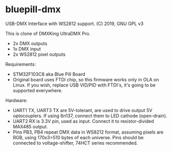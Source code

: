 # bluepill-dmx
USB-DMX Interface with WS2812 support.
(C) 2019, GNU GPL v3

This is clone of DMXKing UltraDMX Pro.
- 2x DMX outputs
- 1x DMX input
- 2x WS2812 pixel outputs

Requirements:
- STM32F103C8 aka Blue Pill Board
- Original board uses FTDI chip, so this firmware works only in OLA on Linux.
If you wish, replace USB VID/PID with FTDI's, it's going to be supported everywhere.

Hardware:
- UART1 TX, UART3 TX are 5V-tolerant, are used to drive output 5V optocouplers.
If using 6n137, connect them to LED cathode (open-drain).
- UART2 RX is 3.3V pin, used as input. 
Connect it to resistor-divided MAX485 output.
- Pins PB3, PB4 repeat DMX data in WS8212 format, assuming pixels are RGB,
using 170x3=510 bytes of each universe.
Pins should be connected to voltage-shifter, 74HCT series recommended.
